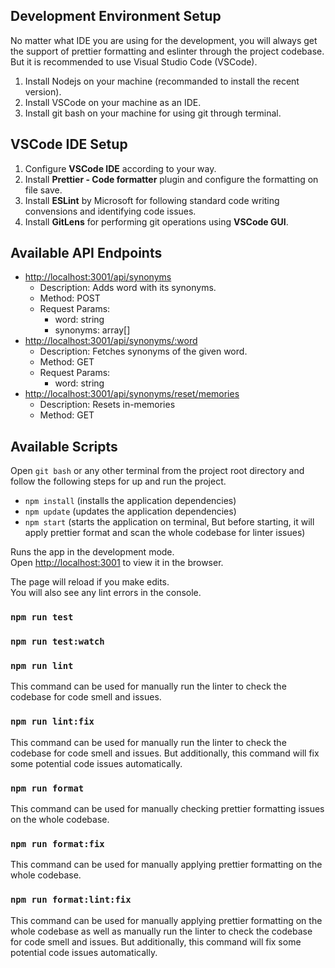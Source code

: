 ## Development Environment Setup

No matter what IDE you are using for the development, you will always get the support of prettier formatting and eslinter through the project codebase. But it is recommended to use Visual Studio Code (VSCode).

1. Install Nodejs on your machine (recommanded to install the recent version).
2. Install VSCode on your machine as an IDE.
3. Install git bash on your machine for using git through terminal.

## VSCode IDE Setup

1. Configure **VSCode IDE** according to your way.
2. Install **Prettier - Code formatter** plugin and configure the formatting on file save.
3. Install **ESLint** by Microsoft for following standard code writing convensions and identifying code issues.
4. Install **GitLens** for performing git operations using **VSCode GUI**.

## Available API Endpoints

- [http://localhost:3001/api/synonyms](http://localhost:3001/api/synonyms)
  - Description: Adds word with its synonyms.
  - Method: POST
  - Request Params:
    - word: string
    - synonyms: array[]
- [http://localhost:3001/api/synonyms/:word](http://localhost:3001/api/synonyms/:word)
  - Description: Fetches synonyms of the given word.
  - Method: GET
  - Request Params:
    - word: string
- [http://localhost:3001/api/synonyms/reset/memories](http://localhost:3001/api/synonyms/reset/memories)
  - Description: Resets in-memories
  - Method: GET

## Available Scripts

Open `git bash` or any other terminal from the project root directory and follow the following steps for up and run the project.

- `npm install` (installs the application dependencies)
- `npm update` (updates the application dependencies)
- `npm start` (starts the application on terminal, But before starting, it will apply prettier format and scan the whole codebase for linter issues)

Runs the app in the development mode.\
Open [http://localhost:3001](http://localhost:3001) to view it in the browser.

The page will reload if you make edits.\
You will also see any lint errors in the console.

### `npm run test`

### `npm run test:watch`

### `npm run lint`

This command can be used for manually run the linter to check the codebase for code smell and issues.

### `npm run lint:fix`

This command can be used for manually run the linter to check the codebase for code smell and issues. But additionally, this command will fix some potential code issues automatically.

### `npm run format`

This command can be used for manually checking prettier formatting issues on the whole codebase.

### `npm run format:fix`

This command can be used for manually applying prettier formatting on the whole codebase.

### `npm run format:lint:fix`

This command can be used for manually applying prettier formatting on the whole codebase as well as manually run the linter to check the codebase for code smell and issues. But additionally, this command will fix some potential code issues automatically.

